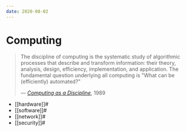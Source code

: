 ```yaml
---
date: 2020-08-02
---
```


# Computing

> The discipline of computing is the systematic study of algorithmic processes that describe and transform information: their theory, analysis, design, efficiency, implementation, and application. The fundamental question underlying all computing is "What can be (efficiently) automated?"
> <footer class="">— <cite><a href="https://web.archive.org/web/20110928184550/http://cs.gmu.edu/cne/pjd/GP/CompDisc.pdf">Computing as a Discipline</a></cite>, 1989</footer>

* [[hardware]]#
* [[software]]#
* [[network]]#
* [[security]]#
